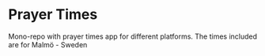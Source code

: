 # Prayer Times
Mono-repo with prayer times app for different platforms. The times included are for Malmö - Sweden
